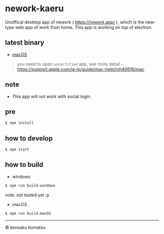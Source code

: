 # nework-kaeru

Unoffical desktop app of nework ( https://nework.app/ ), which is the new-type web app of work from home. This app is working on top of electron.

## latest binary

* [macOS](https://storage.googleapis.com/nework-kaeru/macOS/nework-kaeru-darwin-x64-0.0.1.zip)

> you need to open `uncertified` app, see more detail - https://support.apple.com/ja-jp/guide/mac-help/mh40616/mac

## note

* This app will not work with social login.

## pre

```bash
$ npm install
```

## how to develop

```bash
$ npm start
```

## how to build

* windows

```bash
$ npm run build-windows
```

note: not tested yet :p

* macOS

```bash
$ npm run build-macOS
```

---
&copy; kensaku komatsu
